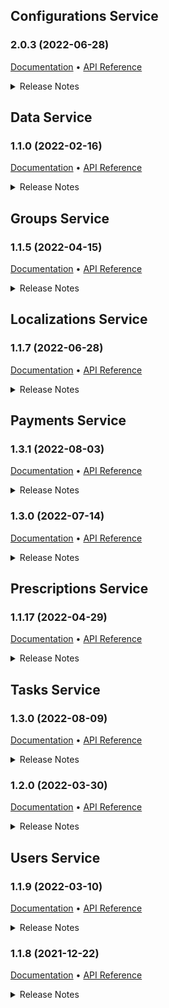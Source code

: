 
## Configurations Service

### 2.0.3 (2022-06-28)
[Documentation](https://docs.extrahorizon.com/extrahorizon/services/other/configurations-service) • [API Reference](https://swagger.extrahorizon.com/swagger-ui/index.html?url=https://swagger.extrahorizon.com/configurations-service/2.0.3/openapi.yaml)
<details>
<summary>Release Notes</summary>

**⚒️ Improvements**
* Internal improvements that make the service less dependent on changes in other services.
</details>


## Data Service

### 1.1.0 (2022-02-16)
[Documentation](https://docs.extrahorizon.com/extrahorizon/services/manage-data/data-service) • [API Reference](https://swagger.extrahorizon.com/swagger-ui/index.html?url=https://swagger.extrahorizon.com/data-service/1.1.0/openapi.yaml)
<details>
<summary>Release Notes</summary>

**🎁 Features**
* Allow targeting schema’s by name in the url
  * All the end points that were previously called with a schema id can now also be called by schema name.
* Specific schema permissions
  * It is now possible to have permissions specifically for a schema. e.g. VIEW_DOCUMENTS:notes gives you permission to view all the documents on the schema with the name notes.

**⚒️ Improvements**
* Swagger documentation is improved
  * Comments end points are marked as deprecated. Small mistakes in other end points are fixed.

**🐞 Bugs Fixed**
* While adding a property to a schema the configuration field was not marked as required
</details>


## Groups Service

### 1.1.5 (2022-04-15)
[Documentation](https://docs.extrahorizon.com/extrahorizon/services/access-management/user-service/groups) • [API Reference](https://swagger.extrahorizon.com/swagger-ui/index.html?url=https://swagger.extrahorizon.com/groups-service/1.1.5/openapi.yaml)
<details>
<summary>Release Notes</summary>

**🎁 Features**
* Publish events for each group update
  * When a group has been updated, a tag has been added/removed, or when a custom field is added/removed the group_updated-event is sent out. 


**⚒️ Improvements**
* Documentation - Correct the request body of the remove custom fields endpoint
  * Updated openapi.yaml file so the example makes sense 

**🐞 Bugs Fixed**
* Cannot query on a custom field with a name ending with _id 
</details>


## Localizations Service

### 1.1.7 (2022-06-28)
[Documentation](https://docs.extrahorizon.com/extrahorizon/services/other/localizations-service) • [API Reference](https://swagger.extrahorizon.com/swagger-ui/index.html?url=https://swagger.extrahorizon.com/localizations-service/1.1.7/openapi.yaml)
<details>
<summary>Release Notes</summary>

**⚒️ Improvements**
* Expand the accepted language codes to at least include all entries in ISO 639-1.

**🐞 Bugs Fixed**
* Users with some languages could not use the service correctly.
* When non-existent localization code is translated, fall back to the default language.

**🚨 Deprecation Warnings**
* `GET /languages` is now deprecated
</details>


## Payments Service

### 1.3.1 (2022-08-03)
[Documentation](https://docs.extrahorizon.com/extrahorizon/services/other/payments-service) • [API Reference](https://swagger.extrahorizon.com/swagger-ui/index.html?url=https://swagger.extrahorizon.com/payments-service/1.3.1/openapi.yaml)
<details>
<summary>Release Notes</summary>

**🐞 Bugs Fixed**
* AppStore: Transactions with a changed `transaction_id` value do no longer cause issues.
* An active subscription being detached from a user will now correctly update the `expireTimestamp` of the relevant entitlement. 

**🚨 Deprecation Warnings**
* The `lastTransactionId` field in the App Store subscriptions is replaced by `lastWebOrderId`. App Store subscriptions are returned by the `GET /appStore/subscriptions endpoint`.
</details>


### 1.3.0 (2022-07-14)
[Documentation](https://docs.extrahorizon.com/extrahorizon/services/other/payments-service) • [API Reference](https://swagger.extrahorizon.com/swagger-ui/index.html?url=https://swagger.extrahorizon.com/payments-service/1.3.0/openapi.yaml)
<details>
<summary>Release Notes</summary>

**🎁 Features**
* Complete a purchase for another user
  * When the payment details of a Play Store or App Store purchase are known, it is now possible to complete the purchase process for another user. This allows users with administrative privileges to move a subscription from one user to another or help users with (technical) difficulties.
* Re-evaluate the state of a Play Store or App Store subscription
  * We now allow to trigger a re-evaluation of the subscription state. If the Play Store or App Store subscription state is out of sync, a re-evaluation will bring the state back in sync with the information reported by the payment provider.
* Detach a Play Store or App Store subscription from a user
  * It is now possible to remove a Play Store and App Store subscription. This allows the subscription to be moved to another user.


**⚒️ Improvements**
* Improved the integration with Play Store and App Store
  * The Play Store integration got a big overhaul and the stability of the App Store integration has been improved.
* Automatically detach subscriptions on user removal
  * When a user account is deleted, the subscriptions linked to the account are removed. This allows users that deleted their account to reclaim their subscription when creating a new account.

**🐞 Bugs Fixed**
* Play Store subscriptions no longer end up in the `expired_from_billing` status after a successful renewal
* App Store receipts with awkward ordering are now handled correctly
* Invalid RQL queries are now reported with the correct error
</details>


## Prescriptions Service

### 1.1.17 (2022-04-29)
[Documentation](https://docs.extrahorizon.com/) • [API Reference](https://swagger.extrahorizon.com/swagger-ui/index.html?url=https://swagger.extrahorizon.com/prescriptions-service/1.1.17/openapi.yaml)
<details>
<summary>Release Notes</summary>

**🐞 Bugs Fixed**
* Sometimes the 7/30 days past timestamp was not updated
* The PeriodExpiryCheckStartJob scheduler stopped after a while
* Users with some languages could not use the service correctly

</details>


## Tasks Service

### 1.3.0 (2022-08-09)
[Documentation](https://docs.extrahorizon.com/extrahorizon/services/automation/task-service) • [API Reference](https://swagger.extrahorizon.com/swagger-ui/index.html?url=https://swagger.extrahorizon.com/tasks-service/1.3.0/openapi.yaml)
<details>
<summary>Release Notes</summary>

	

**🎁 Features**

* Function retry policy
  * Users can now enable a retry policy on a function, which retries tasks of the function that fail. The user can choose between retrying all errors or specifying specific errors that should be retried.

* Task-specific logs
  * It is now possible to list the logs of a specific task. This allows users to easily find what happened during a task run. 


**🚨 Deprecation Warnings**
* `GET /functions/:functionName/logs` is now deprecated
</details>


### 1.2.0 (2022-03-30)
[Documentation](https://docs.extrahorizon.com/extrahorizon/services/automation/task-service) • [API Reference](https://swagger.extrahorizon.com/swagger-ui/index.html?url=https://swagger.extrahorizon.com/tasks-service/1.2.0/openapi.yaml)
<details>
<summary>Release Notes</summary>

	

**🎁 Features**

* Execute a function synchronously for its response
  * Via the following request: POST /functions/:name/execute a function can now be executed directly, and the caller gets the output of the function execution.

* Execute functions based on a schedule
  * You can now schedule the execution of a function on a fixed interval.

* Fetch the details of a function
  * The details of a function are returned via GET /functions/:name﻿

*  Ability to disable/enable a function
  * Via the following request: GET /functions/:name/enable & GET /functions/:name/disable Will affect the ability for a function to be executed or not


**⚒️ Improvements**
* A single task service instance can now run multiple tasks in parallel
* After creating a function all details are returned
* The tasks now keep track of their initiator


**🐞 Bugs Fixed**
* Function code can now be updated together with other configuration
* Unknown fields are no longer causing errors while updating a function
* Errors for invalid function names are now correctly reported
</details>


## Users Service

### 1.1.9 (2022-03-10)
[Documentation](https://docs.extrahorizon.com/extrahorizon/services/access-management/user-service) • [API Reference](https://swagger.extrahorizon.com/swagger-ui/index.html?url=https://swagger.extrahorizon.com/users-service/1.1.9/openapi.yaml)
<details>
<summary>Release Notes</summary>

**🎁 Features**
* Configurable Email Template ID's
  * The activation, reactivation and password reset mail template can now be configured by the end user.
</details>


### 1.1.8 (2021-12-22)
[Documentation](https://docs.extrahorizon.com/extrahorizon/services/access-management/user-service) • [API Reference](https://swagger.extrahorizon.com/swagger-ui/index.html?url=https://swagger.extrahorizon.com/users-service/1.1.8/openapi.yaml)
<details>
<summary>Release Notes</summary>

**🎁 Features**

* Two endpoints where added to support configuration of the password policy.
  * GET /password_policy
  * PUT /password_policy

</details>

